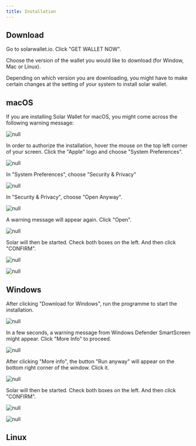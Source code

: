 ```yaml
---
title: Installation
---
```

## Download

Go to solarwallet.io. Click "GET WALLET NOW". 

Choose the version of the wallet you would like to download (for Window, Mac or Linux).

Depending on which version you are downloading, you might have to make certain changes at the setting of your system to install solar wallet. 

## macOS

If you are installing Solar Wallet for macOS, you might come across the following warning message:

![null](/images/3.png)

In order to authorize the installation, hover the mouse on the top left corner of your screen. Click the "Apple" logo and choose "System Preferences". 

![null](/images/4.png)

In "System Preferences", choose "Security & Privacy"

![null](/images/5.png)

In "Security & Privacy", choose "Open Anyway". 

![null](/images/6.png)

A warning message will appear again. Click "Open".

![null](/images/7.png)

Solar will then be started. Check both boxes on the left. And then click "CONFIRM".

![null](/images/8.png)

![null](/images/9.png)

## Windows

After clicking "Download for Windows", run the programme to start the installation.  

![null](/images/a.png)

In a few seconds, a warning message from Windows Defender SmartScreen might appear. Click "More Info" to proceed.

![null](/images/b.png)

After clicking "More info", the button "Run anyway" will appear on the bottom right corner of the window. Click it. 

![null](/images/c.png)

Solar will then be started. Check both boxes on the left. And then click "CONFIRM".

![null](/images/d.png)

![null](/images/e.png)

## Linux
